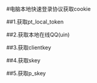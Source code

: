 #电脑本地快速登录协议获取cookie

##1.获取pt_local_token

##2.获取本地在线QQ(uin)

##3.获取clientkey

##4.获取skey

##5.获取p_skey
